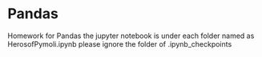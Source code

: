 # Pandas
Homework for Pandas
the jupyter notebook is under each folder named as HerosofPymoli.ipynb
please ignore the folder of .ipynb_checkpoints
